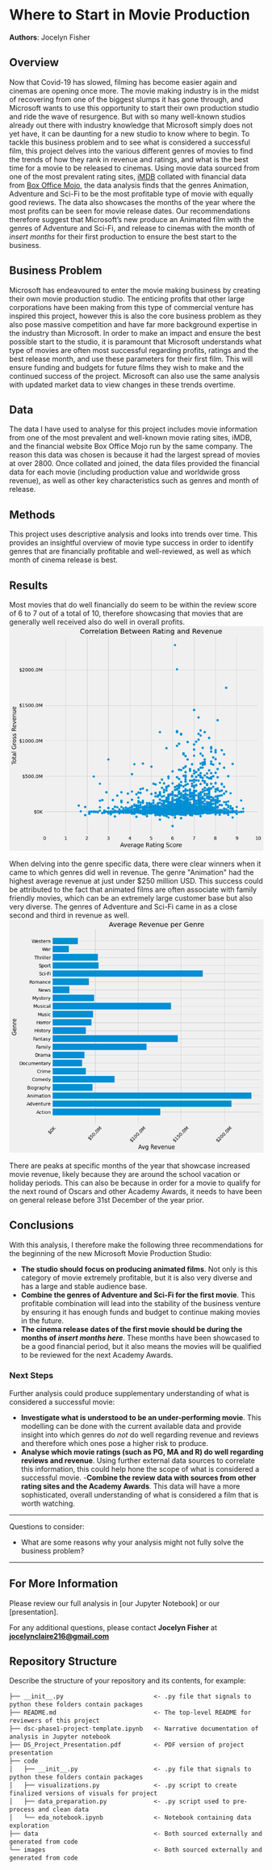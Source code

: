 # Where to Start in Movie Production

**Authors**: Jocelyn Fisher

## Overview

Now that Covid-19 has slowed, filming has become easier again and cinemas are opening once more. The movie making industry is in the midst of recovering from one of the biggest slumps it has gone through, and Microsoft wants to use this opportunity to start their own production studio and ride the wave of resurgence. But with so many well-known studios already out there with industry knowledge that Microsoft simply does not yet have, it can be daunting for a new studio to know where to begin. To tackle this business problem and to see what is considered a successful film, this project delves into the various different genres of movies to find the trends of how they rank in revenue and ratings, and what is the best time for a movie to be released to cinemas. Using movie data sourced from one of the most prevalent rating sites, [iMDB](https://www.imdb.com/) collated with financial data from [Box Office Mojo](https://www.boxofficemojo.com/), the data analysis finds that the genres Animation, Adventure and Sci-Fi to be the most profitable type of movie with equally good reviews. The data also showcases the months of the year where the most profits can be seen for movie release dates. Our recommendations therefore suggest that Microsoft’s new produce an Animated film with the genres of Adventure and Sci-Fi, and release to cinemas with the month of *insert months* for their first production to ensure the best start to the business.


## Business Problem

Microsoft has endeavoured to enter the movie making business by creating their own movie production studio. The enticing profits that other large corporations have been making from this type of commercial venture has inspired this project, however this is also the core business problem as they also pose massive competition and have far more background expertise in the industry than Microsoft. In order to make an impact and ensure the best possible start to the studio, it is paramount that Microsoft understands what type of movies are often most successful regarding profits, ratings and the best release month, and use these parameters for their first film. This will ensure funding and budgets for future films they wish to make and the continued success of the project. Microsoft can also use the same analysis with updated market data to view changes in these trends overtime.


## Data

The data I have used to analyse for this project includes movie information from one of the most prevalent and well-known movie rating sites, iMDB, and the financial website Box Office Mojo run by the same company. The reason this data was chosen is because it had the largest spread of movies at over 2800. Once collated and joined, the data files provided the financial data for each movie (including production value and worldwide gross revenue), as well as other key characteristics such as genres and month of release.


## Methods

This project uses descriptive analysis and looks into trends over time. This provides an insightful overview of movie type success in order to identify genres that are financially profitable and well-reviewed, as well as which month of cinema release is best.


## Results

Most movies that do well financially do seem to be within the review score of 6 to 7 out of a total of 10, therefore showcasing that movies that are generally well received also do well in overall profits.
![review_vs_revenue.png](images/review_vs_revenue.png)

When delving into the genre specific data, there were clear winners when it came to which genres did well in revenue. The genre "Animation" had the highest average revenue at just under $250 million USD. This success could be attributed to the fact that animated films are often associate with family friendly movies, which can be an extremely large customer base but also very diverse. The genres of Adventure and Sci-Fi came in as a close second and third in revenue as well.
![revenue_genre.png](images/revenue_genre.png)

There are peaks at specific months of the year that showcase increased movie revenue, likely because they are around the school vacation or holiday periods. This can also be because in order for a movie to qualify for the next round of Oscars and other Academy Awards, it needs to have been on general release before 31st December of the year prior.
![]()

## Conclusions

With this analysis, I therefore make the following three recommendations for the beginning of the new Microsoft Movie Production Studio:
- **The studio should focus on producing animated films**. Not only is this category of movie extremely profitable, but it is also very diverse and has a large and stable audience base.
- **Combine the genres of Adventure and Sci-Fi for the first movie**. This profitable combination will lead into the stability of the business venture by ensuring it has enough funds and budget to continue making movies in the future.
- **The cinema release dates of the first movie should be during the months of *insert months here***. These months have been showcased to be a good financial period, but it also means the movies will be qualified to be reviewed for the next Academy Awards.

### Next Steps
Further analysis could produce supplementary understanding of what is considered a successful movie:
- **Investigate what is understood to be an under-performing movie**. This modelling can be done with the current available data and provide insight into which genres do *not* do well regarding revenue and reviews and therefore which ones pose a higher risk to produce.
- **Analyse which movie ratings (such as PG, MA and R) do well regarding reviews and revenue**. Using further external data sources to correlate this information, this could help hone the scope of what is considered a successful movie.
-**Combine the review data with sources from other rating sites and the Academy Awards**. This data will have a more sophisticated, overall understanding of what is considered a film that is worth watching.

***
Questions to consider:
* What are some reasons why your analysis might not fully solve the business problem?
***

## For More Information

Please review our full analysis in [our Jupyter Notebook] or our [presentation].

For any additional questions, please contact **Jocelyn Fisher** at **[jocelynclaire216@gmail.com](mailto:jocelynclaire216@gmail.com)**

## Repository Structure

Describe the structure of your repository and its contents, for example:

```
├── __init__.py                         <- .py file that signals to python these folders contain packages
├── README.md                           <- The top-level README for reviewers of this project
├── dsc-phase1-project-template.ipynb   <- Narrative documentation of analysis in Jupyter notebook
├── DS_Project_Presentation.pdf         <- PDF version of project presentation
├── code
│   ├── __init__.py                     <- .py file that signals to python these folders contain packages
│   ├── visualizations.py               <- .py script to create finalized versions of visuals for project
│   ├── data_preparation.py             <- .py script used to pre-process and clean data
│   └── eda_notebook.ipynb              <- Notebook containing data exploration
├── data                                <- Both sourced externally and generated from code
└── images                              <- Both sourced externally and generated from code
```
